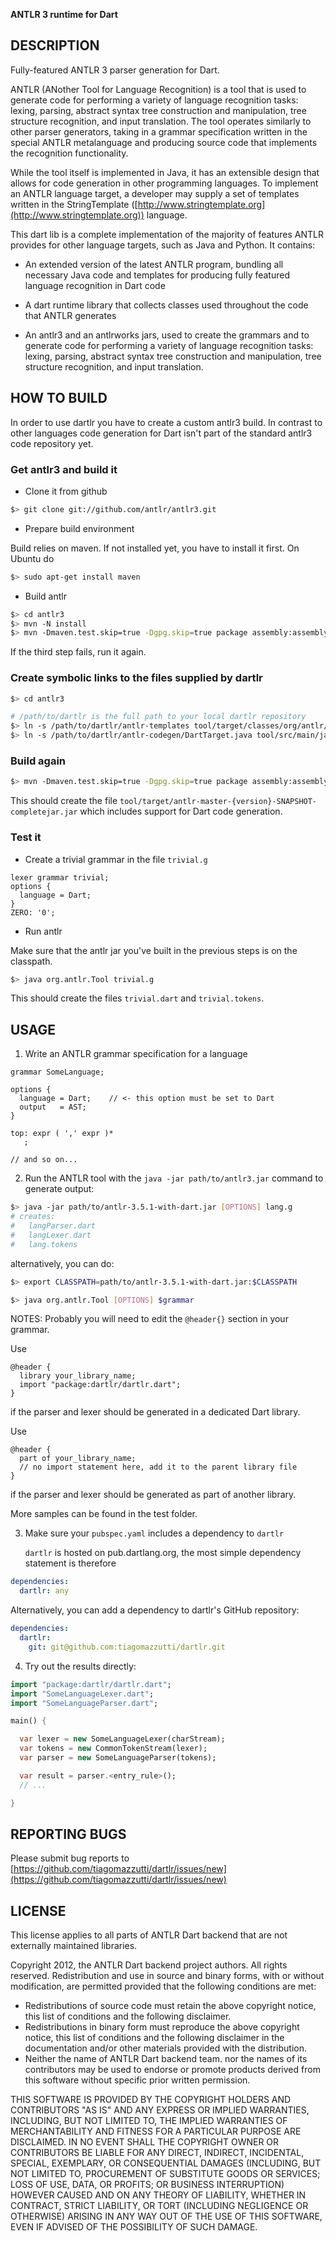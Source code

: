 **ANTLR 3 runtime for Dart**

## DESCRIPTION

Fully-featured ANTLR 3 parser generation for Dart.

ANTLR (ANother Tool for Language Recognition) is a tool that is used to generate
code for performing a variety of language recognition tasks: lexing, parsing,
abstract syntax tree construction and manipulation, tree structure recognition,
and input translation. The tool operates similarly to other parser generators,
taking in a grammar specification written in the special ANTLR metalanguage and
producing source code that implements the recognition functionality.

While the tool itself is implemented in Java, it has an extensible design that
allows for code generation in other programming languages. To implement an
ANTLR language target, a developer may supply a set of templates written in the
StringTemplate ([http://www.stringtemplate.org](http://www.stringtemplate.org)) language.

This dart lib is a complete implementation of the majority of features
ANTLR provides for other language targets, such as Java and Python. It contains:

* An extended version of the latest ANTLR program, bundling all necessary
  Java code and templates for producing fully featured language recognition
  in Dart code

* A dart runtime library that collects classes used throughout the code that
  ANTLR generates
   
* An antlr3 and an antlrworks jars, used to create the grammars and to generate
  code for performing a variety of language recognition tasks: lexing, parsing,
  abstract syntax tree construction and manipulation, tree structure recognition,
  and input translation.


## HOW TO BUILD
In order to use dartlr you have to create a custom antlr3 build. In contrast to
other languages code generation for Dart isn't part of the standard antlr3 code
repository yet.


### Get antlr3 and build it 
  * Clone it from github

```bash
$> git clone git://github.com/antlr/antlr3.git
```

  * Prepare build environment 

  Build relies on maven. If not installed yet, you have to install it first. On Ubuntu do
```bash
$> sudo apt-get install maven
```

  * Build antlr

```bash
$> cd antlr3 
$> mvn -N install
$> mvn -Dmaven.test.skip=true -Dgpg.skip=true package assembly:assembly
```
  If the third step fails, run it again. 

### Create symbolic links to the files supplied by dartlr

```bash
$> cd antlr3

# /path/to/dartlr is the full path to your local dartlr repository 
$> ln -s /path/to/dartlr/antlr-templates tool/target/classes/org/antlr/codegen/templates/Dart  
$> ln -s /path/to/dartlr/antlr-codegen/DartTarget.java tool/src/main/java/org/antlr/codegen/DartTarget.java
```

### Build again

```bash
$> mvn -Dmaven.test.skip=true -Dgpg.skip=true package assembly:assembly 
```    

This should create the file `tool/target/antlr-master-{version}-SNAPSHOT-completejar.jar` which includes support for
Dart code generation.

### Test it
  * Create a trivial grammar in the file `trivial.g`

```antlr
lexer grammar trivial;
options {
  language = Dart;
}
ZERO: '0';
```

  * Run antlr

Make sure that the antlr jar you've built in the previous steps is on the classpath.
 
```bash
$> java org.antlr.Tool trivial.g
```
This should create the files `trivial.dart` and `trivial.tokens`.

## USAGE

1. Write an ANTLR grammar specification for a language

```antlr
grammar SomeLanguage;

options {
  language = Dart;    // <- this option must be set to Dart
  output   = AST;
}

top: expr ( ',' expr )*
   ;

// and so on...
```

2. Run the ANTLR tool with the `java -jar path/to/antlr3.jar` command to 
   generate output:

```bash
$> java -jar path/to/antlr-3.5.1-with-dart.jar [OPTIONS] lang.g
# creates:
#   langParser.dart
#   langLexer.dart
#   lang.tokens
```

   alternatively, you can do:

```bash 
$> export CLASSPATH=path/to/antlr-3.5.1-with-dart.jar:$CLASSPATH

$> java org.antlr.Tool [OPTIONS] $grammar
```

   NOTES: Probably you will need to edit the `@header{}` section in your grammar. 
   
   Use 
```antlr
@header {
  library your_library_name;
  import "package:dartlr/dartlr.dart";
}
```
   if the parser and lexer should be generated in a dedicated Dart library. 

   Use 
```antlr
@header {
  part of your_library_name;
  // no import statement here, add it to the parent library file 
}
```
   if the  parser and lexer should be generated as part of another library.

   More samples can be found in the test folder.

3. Make sure your `pubspec.yaml` includes a dependency to `dartlr`

   `dartlr` is hosted on pub.dartlang.org, the most simple dependency statement is therefore
```yaml
dependencies:
  dartlr: any
```
   
   Alternatively, you can add a dependency to dartlr's GitHub repository: 
```yaml
dependencies:
  dartlr: 
    git: git@github.com:tiagomazzutti/dartlr.git 
```

4. Try out the results directly:

```dart
import "package:dartlr/dartlr.dart";
import "SomeLanguageLexer.dart";
import "SomeLanguageParser.dart";

main() {

  var lexer = new SomeLanguageLexer(charStream);
  var tokens = new CommonTokenStream(lexer);
  var parser = new SomeLanguageParser(tokens);

  var result = parser.<entry_rule>();    
  // ...

}
```

## REPORTING BUGS

Please submit bug reports to <br>
[https://github.com/tiagomazzutti/dartlr/issues/new](https://github.com/tiagomazzutti/dartlr/issues/new) 

## LICENSE

This license applies to all parts of ANTLR Dart backend that are not 
externally maintained libraries. 

Copyright 2012, the ANTLR Dart backend project authors. All rights 
reserved. Redistribution and use in source and binary forms, with or 
without modification, are permitted provided that the following 
conditions are met:

  * Redistributions of source code must retain the above copyright
    notice, this list of conditions and the following disclaimer.
  * Redistributions in binary form must reproduce the above
    copyright notice, this list of conditions and the following
    disclaimer in the documentation and/or other materials provided
    with the distribution.
  * Neither the name of ANTLR Dart backend team. nor the names of its
    contributors may be used to endorse or promote products derived
    from this software without specific prior written permission.

THIS SOFTWARE IS PROVIDED BY THE COPYRIGHT HOLDERS AND CONTRIBUTORS
"AS IS" AND ANY EXPRESS OR IMPLIED WARRANTIES, INCLUDING, BUT NOT
LIMITED TO, THE IMPLIED WARRANTIES OF MERCHANTABILITY AND FITNESS FOR
A PARTICULAR PURPOSE ARE DISCLAIMED. IN NO EVENT SHALL THE COPYRIGHT
OWNER OR CONTRIBUTORS BE LIABLE FOR ANY DIRECT, INDIRECT, INCIDENTAL,
SPECIAL, EXEMPLARY, OR CONSEQUENTIAL DAMAGES (INCLUDING, BUT NOT
LIMITED TO, PROCUREMENT OF SUBSTITUTE GOODS OR SERVICES; LOSS OF USE,
DATA, OR PROFITS; OR BUSINESS INTERRUPTION) HOWEVER CAUSED AND ON ANY
THEORY OF LIABILITY, WHETHER IN CONTRACT, STRICT LIABILITY, OR TORT
(INCLUDING NEGLIGENCE OR OTHERWISE) ARISING IN ANY WAY OUT OF THE USE
OF THIS SOFTWARE, EVEN IF ADVISED OF THE POSSIBILITY OF SUCH DAMAGE.
